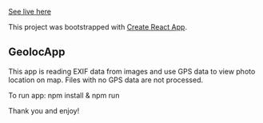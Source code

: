 [See live here](https://exifhost.web.app/)


This project was bootstrapped with [Create React App](https://github.com/facebook/create-react-app).

## GeolocApp

This app is reading EXIF data from images and use GPS data to view photo location on map.
Files with no GPS data are not processed.

To run app:
npm install
&
npm run

Thank you and enjoy!

